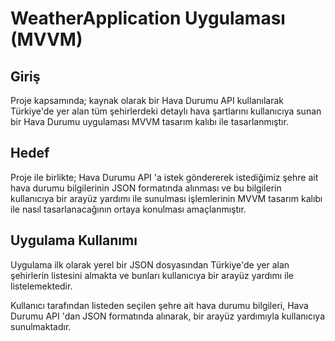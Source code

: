 
# WeatherApplication Uygulaması (MVVM)

## Giriş
Proje kapsamında; kaynak olarak bir Hava Durumu API kullanılarak Türkiye'de yer alan tüm şehirlerdeki detaylı hava şartlarını kullanıcıya sunan bir Hava Durumu uygulaması MVVM tasarım kalıbı ile tasarlanmıştır. 

## Hedef
Proje ile birlikte; Hava Durumu API 'a istek göndererek istediğimiz şehre ait hava durumu bilgilerinin JSON formatında alınması ve bu bilgilerin kullanıcıya bir arayüz yardımı ile sunulması işlemlerinin MVVM tasarım kalıbı ile nasıl tasarlanacağının ortaya konulması amaçlanmıştır. 

## Uygulama Kullanımı
Uygulama ilk olarak yerel bir JSON dosyasından Türkiye'de yer alan şehirlerin listesini almakta ve bunları kullanıcıya bir arayüz yardımı ile listelemektedir.

Kullanıcı tarafından listeden seçilen şehre ait hava durumu bilgileri, Hava Durumu API 'dan JSON formatında alınarak, bir arayüz yardımıyla kullanıcıya sunulmaktadır.
